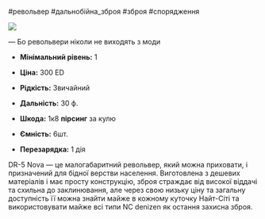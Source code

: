 #револьвер #дальнобійна_зброя #зброя #спорядження

[![](https://static.wikia.nocookie.net/cyberpunk/images/0/02/Nova_Default.png/revision/latest/scale-to-width-down/350?cb=20210607162630)](https://static.wikia.nocookie.net/cyberpunk/images/0/02/Nova_Default.png/revision/latest?cb=20210607162630)

— Бо револьвери ніколи не виходять з моди

- **Мінімальний рівень:** 1
- **Ціна:** 300 ED
- **Рідкість:** Звичайний

- **Дальність:** 30 ф.
- **Шкода:** 1к8 **пірсинг** за кулю
- **Ємність:** 6шт.
- **Перезарядка:** 1 дія

DR-5 Nova — це малогабаритний револьвер, який можна приховати, і призначений для бідної верстви населення. Виготовлена ​​з дешевих матеріалів і має просту конструкцію, зброя страждає від високої віддачі та схильна до заклинювання, але через свою низьку ціну та загальну доступність її можна знайти майже в кожному куточку Найт-Сіті та використовувати майже всі типи NC denizen як остання захисна зброя.